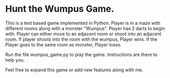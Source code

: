 # Hunt the Wumpus Game.

This is a text based game implemented in Python.
Player is in a maze with different rooms along with a monster "Wumpus".
Player has 2 darts to begin with.
Player can either move to an adjacent room or shoot into an adjacent room.
If player shoots into the room with the wumpus, Player wins. 
If the Player goes to the same room as monster, Player loses.

Run the file wumpus_game.py to play the game. Instructions are there to help you.

Feel free to expand this game or add new features along with me.